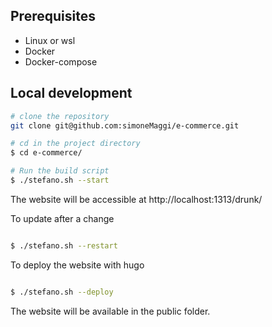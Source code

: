 ## Prerequisites

- Linux or wsl
- Docker
- Docker-compose

## Local development


```bash
# clone the repository
git clone git@github.com:simoneMaggi/e-commerce.git

# cd in the project directory
$ cd e-commerce/

# Run the build script
$ ./stefano.sh --start

```
The website will be accessible at http://localhost:1313/drunk/


To update after a change 

```bash

$ ./stefano.sh --restart

```

To deploy the website with hugo

```bash

$ ./stefano.sh --deploy

```
The website will be available in the public folder.
